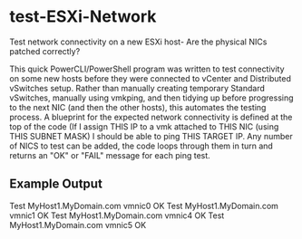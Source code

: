 # test-ESXi-Network
Test network connectivity on a new ESXi host- Are the physical NICs patched correctly?

This quick PowerCLI/PowerShell program was written to test connectivity on some new hosts before they were connected to vCenter and Distributed vSwitches setup. Rather than manually creating temporary Standard vSwitches, manually using vmkping, and then tidying up before progressing to the next NIC (and then the other hosts), this automates the testing process.
A blueprint for the expected network connectivity is defined at the top of the code (If I assign THIS IP to a vmk attached to THIS NIC (using THIS SUBNET MASK) I should be able to ping THIS TARGET IP. Any number of NICS to test can be added, the code loops through them in turn and returns an "OK" or "FAIL" message for each ping test.

## Example Output
Test MyHost1.MyDomain.com vmnic0 OK
Test MyHost1.MyDomain.com vmnic1 OK
Test MyHost1.MyDomain.com vmnic4 OK
Test MyHost1.MyDomain.com vmnic5 OK
